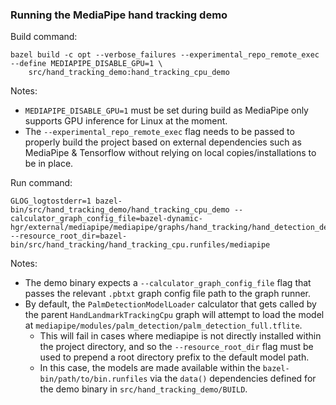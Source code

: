 ### Running the MediaPipe hand tracking demo

Build command:

```
bazel build -c opt --verbose_failures --experimental_repo_remote_exec --define MEDIAPIPE_DISABLE_GPU=1 \
    src/hand_tracking_demo:hand_tracking_cpu_demo
```

Notes:

- `MEDIAPIPE_DISABLE_GPU=1` must be set during build as MediaPipe only supports GPU inference for Linux at the moment.
- The `--experimental_repo_remote_exec` flag needs to be passed to properly build the project based on external dependencies such as MediaPipe & Tensorflow without relying on local copies/installations to be in place.

Run command:

```
GLOG_logtostderr=1 bazel-bin/src/hand_tracking_demo/hand_tracking_cpu_demo --calculator_graph_config_file=bazel-dynamic-hgr/external/mediapipe/mediapipe/graphs/hand_tracking/hand_detection_desktop_live.pbtxt --resource_root_dir=bazel-bin/src/hand_tracking/hand_tracking_cpu.runfiles/mediapipe
```

Notes:

- The demo binary expects a `--calculator_graph_config_file` flag that passes the relevant `.pbtxt` graph config file path to the graph runner.
- By default, the `PalmDetectionModelLoader` calculator that gets called by the parent `HandLandmarkTrackingCpu` graph will attempt to load the model at `mediapipe/modules/palm_detection/palm_detection_full.tflite`.
  - This will fail in cases where mediapipe is not directly installed within the project directory, and so the `--resource_root_dir` flag must be used to prepend a root directory prefix to the default model path.
  - In this case, the models are made available within the `bazel-bin/path/to/bin.runfiles` via the `data()` dependencies defined for the demo binary in `src/hand_tracking_demo/BUILD`.
